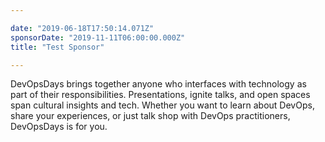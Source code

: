 ```yaml
---

date: "2019-06-18T17:50:14.071Z"
sponsorDate: "2019-11-11T06:00:00.000Z"
title: "Test Sponsor"

---
```


DevOpsDays brings together anyone who interfaces with technology as part of their responsibilities. Presentations, ignite talks, and open spaces span cultural insights and tech. Whether you want to learn about DevOps, share your experiences, or just talk shop with DevOps practitioners, DevOpsDays is for you.

